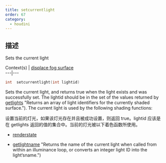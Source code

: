 ```yaml
---
title: setcurrentlight
order: 67
category:
  - houdini
---
```

    
## 描述

Sets the current light

Context(s) | [displace](../contexts/displace.html)[
fog](../contexts/fog.html)[ surface](../contexts/surface.html)  
---|---

```c
int  setcurrentlight(int lightid)
```

Sets the current light, and returns true when the light exists and was
successfully set. The lightid should be in the set of the values returned by
[getlights](getlights.html) "Returns an array of light identifiers for the
currently shaded surface."). The current light is used by the following
shading functions:

设置当前的灯光，如果该灯光存在并且被成功设置，则返回 true。lightid 应该是在 getlights 返回的值的集合中。当前的灯光被以下着色函数所使用。

- [renderstate](renderstate.html "Queries the renderer for a named property.")

- [getlightname](getlightname.html) "Returns the name of the current light when called from within an illuminance loop, or converts an integer light ID into the light‘sname.")
